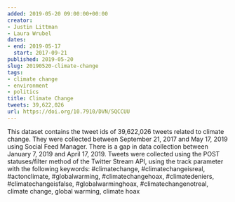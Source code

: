 ```yaml
---
added: 2019-05-20 09:00:00+00:00
creator:
- Justin Littman
- Laura Wrubel
dates:
- end: 2019-05-17
  start: 2017-09-21
published: 2019-05-20
slug: 20190520-climate-change
tags:
- climate change
- environment
- politics
title: Climate Change
tweets: 39,622,026
url: https://doi.org/10.7910/DVN/5QCCUU
---
```


This dataset contains the tweet ids of 39,622,026 tweets related to  climate change. They were collected between September 21, 2017 and  May 17, 2019 using Social Feed Manager. There is a gap in data collection  between January 7, 2019 and April 17, 2019. Tweets were collected using the  POST statuses/filter method of the Twitter Stream API, using the track  parameter with the following keywords:  #climatechange, #climatechangeisreal, #actonclimate, #globalwarming, #climatechangehoax,  #climatedeniers, #climatechangeisfalse, #globalwarminghoax, #climatechangenotreal,  climate change, global warming, climate hoax

